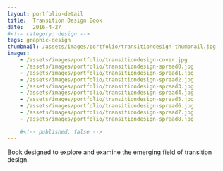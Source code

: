 ```yaml
---
layout: portfolio-detail
title:  Transition Design Book
date:   2016-4-27
#<!-- category: design -->
tags: graphic-design
thumbnail: /assets/images/portfolio/transitiondesign-thumbnail.jpg
images:
    - /assets/images/portfolio/transitiondesign-cover.jpg
    - /assets/images/portfolio/transitiondesign-spread0.jpg
    - /assets/images/portfolio/transitiondesign-spread1.jpg
    - /assets/images/portfolio/transitiondesign-spread2.jpg
    - /assets/images/portfolio/transitiondesign-spread3.jpg
    - /assets/images/portfolio/transitiondesign-spread4.jpg
    - /assets/images/portfolio/transitiondesign-spread5.jpg
    - /assets/images/portfolio/transitiondesign-spread6.jpg
    - /assets/images/portfolio/transitiondesign-spread7.jpg
    - /assets/images/portfolio/transitiondesign-spread8.jpg

    #<!-- published: false -->
---
```


Book designed to explore and examine the emerging field of transition design. 
